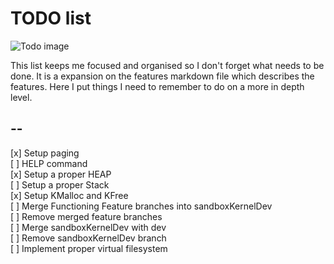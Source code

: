 # TODO list

![Todo image](https://camo.githubusercontent.com/c43d969d9d071c8342e9a69cdd6acb433c541f431127738974ce22290c46f2b8/68747470733a2f2f692e696d6775722e636f6d2f4f764d5a4273392e6a7067)


This list keeps me focused and organised so I don't forget what
needs to be done. It is a expansion on the features markdown file which describes the features. Here I put things I need to remember 
to do on a more in depth level.

## --
[x] Setup paging  \
[ ] HELP command   
[x] Setup a proper HEAP \
[ ] Setup a proper Stack \
[x] Setup KMalloc and KFree \
[ ] Merge Functioning Feature branches into sandboxKernelDev \
[ ] Remove merged feature branches \
[ ] Merge sandboxKernelDev with dev \
[ ] Remove sandboxKernelDev branch \
[ ] Implement proper virtual filesystem 

